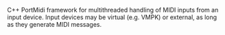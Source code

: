 C++ PortMidi framework for multithreaded handling of MIDI inputs from an input device. Input devices may be virtual (e.g. VMPK) or external, as long as they generate MIDI messages.
